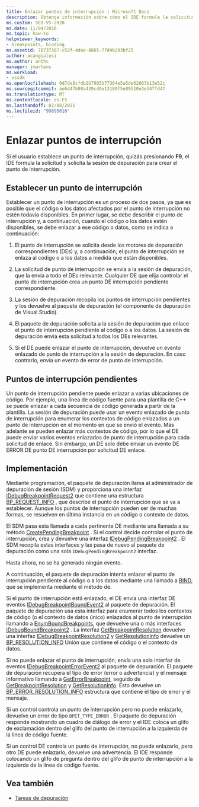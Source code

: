 ```yaml
---
title: Enlazar puntos de interrupción | Microsoft Docs
description: Obtenga información sobre cómo el IDE formula la solicitud de un punto de interrupción y solicita a la sesión de depuración que cree el punto de interrupción cuando un usuario establece un punto de interrupción.
ms.custom: SEO-VS-2020
ms.date: 11/04/2016
ms.topic: how-to
helpviewer_keywords:
- breakpoints, binding
ms.assetid: 70737387-c52f-4dae-8865-77d4b203bf25
author: acangialosi
ms.author: anthc
manager: jmartens
ms.workload:
- vssdk
ms.openlocfilehash: 0d7da8cfdb2b7995b77364e5a5de62667b13e52c
ms.sourcegitcommit: ae6d47b09a439cd0e13180f5e89510e3e347fd47
ms.translationtype: MT
ms.contentlocale: es-ES
ms.lasthandoff: 02/08/2021
ms.locfileid: "99895016"
---
```

# <a name="bind-breakpoints"></a>Enlazar puntos de interrupción
Si el usuario establece un punto de interrupción, quizás presionando **F9**, el IDE formula la solicitud y solicita la sesión de depuración para crear el punto de interrupción.

## <a name="set-a-breakpoint"></a>Establecer un punto de interrupción
 Establecer un punto de interrupción es un proceso de dos pasos, ya que es posible que el código o los datos afectados por el punto de interrupción no estén todavía disponibles. En primer lugar, se debe describir el punto de interrupción y, a continuación, cuando el código o los datos estén disponibles, se debe enlazar a ese código o datos, como se indica a continuación:

1. El punto de interrupción se solicita desde los motores de depuración correspondientes (DEs) y, a continuación, el punto de interrupción se enlaza al código o a los datos a medida que están disponibles.

2. La solicitud de punto de interrupción se envía a la sesión de depuración, que la envía a todo el DEs relevante. Cualquier DE que elija controlar el punto de interrupción crea un punto DE interrupción pendiente correspondiente.

3. La sesión de depuración recopila los puntos de interrupción pendientes y los devuelve al paquete de depuración (el componente de depuración de Visual Studio).

4. El paquete de depuración solicita a la sesión de depuración que enlace el punto de interrupción pendiente al código o a los datos. La sesión de depuración envía esta solicitud a todos los DEs relevantes.

5. Si el DE puede enlazar el punto de interrupción, devuelve un evento enlazado de punto de interrupción a la sesión de depuración. En caso contrario, envía un evento de error de punto de interrupción.

## <a name="pending-breakpoints"></a>Puntos de interrupción pendientes
 Un punto de interrupción pendiente puede enlazar a varias ubicaciones de código. Por ejemplo, una línea de código fuente para una plantilla de C++ se puede enlazar a cada secuencia de código generada a partir de la plantilla. La sesión de depuración puede usar un evento enlazado de punto de interrupción para enumerar los contextos de código enlazados a un punto de interrupción en el momento en que se envió el evento. Más adelante se pueden enlazar más contextos de código, por lo que el DE puede enviar varios eventos enlazados de punto de interrupción para cada solicitud de enlace. Sin embargo, un DE solo debe enviar un evento DE ERROR DE punto DE interrupción por solicitud DE enlace.

## <a name="implementation"></a>Implementación
 Mediante programación, el paquete de depuración llama al administrador de depuración de sesión (SDM) y proporciona una interfaz [IDebugBreakpointRequest2](../../extensibility/debugger/reference/idebugbreakpointrequest2.md) que contiene una estructura [BP_REQUEST_INFO](../../extensibility/debugger/reference/bp-request-info.md) , que describe el punto de interrupción que se va a establecer. Aunque los puntos de interrupción pueden ser de muchas formas, se resuelven en última instancia en un código o contexto de datos.

 El SDM pasa esta llamada a cada pertinente DE mediante una llamada a su método [CreatePendingBreakpoint](../../extensibility/debugger/reference/idebugengine2-creatependingbreakpoint.md) . Si el control decide controlar el punto de interrupción, crea y devuelve una interfaz [IDebugPendingBreakpoint2](../../extensibility/debugger/reference/idebugpendingbreakpoint2.md) . El SDM recopila estas interfaces y las pasa de nuevo al paquete de depuración como una sola `IDebugPendingBreakpoint2` interfaz.

 Hasta ahora, no se ha generado ningún evento.

 A continuación, el paquete de depuración intenta enlazar el punto de interrupción pendiente al código o a los datos mediante una llamada a [BIND](../../extensibility/debugger/reference/idebugpendingbreakpoint2-bind.md), que se implementa mediante el método de.

 Si el punto de interrupción está enlazado, el DE envía una interfaz DE eventos [IDebugBreakpointBoundEvent2](../../extensibility/debugger/reference/idebugbreakpointboundevent2.md) al paquete de depuración. El paquete de depuración usa esta interfaz para enumerar todos los contextos de código (o el contexto de datos único) enlazados al punto de interrupción llamando a [EnumBoundBreakpoints](../../extensibility/debugger/reference/idebugbreakpointboundevent2-enumboundbreakpoints.md), que devuelve una o más interfaces [IDebugBoundBreakpoint2](../../extensibility/debugger/reference/idebugboundbreakpoint2.md) . La interfaz [GetBreakpointResolution](../../extensibility/debugger/reference/idebugboundbreakpoint2-getbreakpointresolution.md) devuelve una interfaz [IDebugBreakpointResolution2](../../extensibility/debugger/reference/idebugbreakpointresolution2.md) y [GetResolutionInfo](../../extensibility/debugger/reference/idebugbreakpointresolution2-getresolutioninfo.md) devuelve un [BP_RESOLUTION_INFO](../../extensibility/debugger/reference/bp-resolution-info.md) Unión que contiene el código o el contexto de datos.

 Si no puede enlazar el punto de interrupción, envía una sola interfaz de eventos [IDebugBreakpointErrorEvent2](../../extensibility/debugger/reference/idebugbreakpointerrorevent2.md) al paquete de depuración. El paquete de depuración recupera el tipo de error (error o advertencia) y el mensaje informativo llamando a [GetErrorBreakpoint](../../extensibility/debugger/reference/idebugbreakpointerrorevent2-geterrorbreakpoint.md), seguido de [GetBreakpointResolution](../../extensibility/debugger/reference/idebugerrorbreakpoint2-getbreakpointresolution.md) y [GetResolutionInfo](../../extensibility/debugger/reference/idebugerrorbreakpointresolution2-getresolutioninfo.md). Esto devuelve un [BP_ERROR_RESOLUTION_INFO](../../extensibility/debugger/reference/bp-error-resolution-info.md) estructura que contiene el tipo de error y el mensaje.

 Si un control controla un punto de interrupción pero no puede enlazarlo, devuelve un error de tipo `BPET_TYPE_ERROR` . El paquete de depuración responde mostrando un cuadro de diálogo de error y el IDE coloca un glifo de exclamación dentro del glifo del punto de interrupción a la izquierda de la línea de código fuente.

 Si un control DE controla un punto de interrupción, no puede enlazarlo, pero otro DE puede enlazarlo, devuelve una advertencia. El IDE responde colocando un glifo de pregunta dentro del glifo de punto de interrupción a la izquierda de la línea de código fuente.

## <a name="see-also"></a>Vea también
- [Tareas de depuración](../../extensibility/debugger/debugging-tasks.md)
